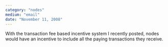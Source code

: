 ```yaml
---
category: "nodes"
medium: "email"
date: "November 11, 2008"
---
```

With the transaction fee based incentive system I recently posted, nodes would have an incentive to include all the paying transactions they receive.